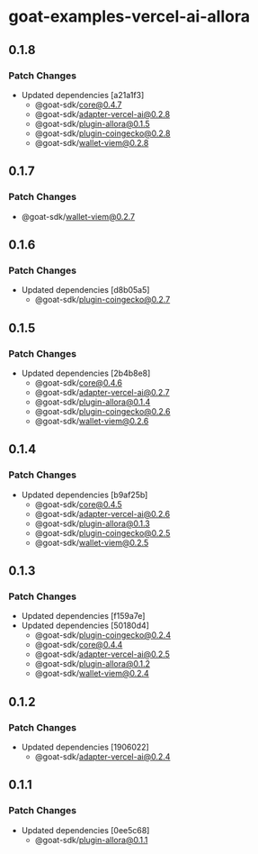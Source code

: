 # goat-examples-vercel-ai-allora

## 0.1.8

### Patch Changes

- Updated dependencies [a21a1f3]
  - @goat-sdk/core@0.4.7
  - @goat-sdk/adapter-vercel-ai@0.2.8
  - @goat-sdk/plugin-allora@0.1.5
  - @goat-sdk/plugin-coingecko@0.2.8
  - @goat-sdk/wallet-viem@0.2.8

## 0.1.7

### Patch Changes

- @goat-sdk/wallet-viem@0.2.7

## 0.1.6

### Patch Changes

- Updated dependencies [d8b05a5]
  - @goat-sdk/plugin-coingecko@0.2.7

## 0.1.5

### Patch Changes

- Updated dependencies [2b4b8e8]
  - @goat-sdk/core@0.4.6
  - @goat-sdk/adapter-vercel-ai@0.2.7
  - @goat-sdk/plugin-allora@0.1.4
  - @goat-sdk/plugin-coingecko@0.2.6
  - @goat-sdk/wallet-viem@0.2.6

## 0.1.4

### Patch Changes

- Updated dependencies [b9af25b]
  - @goat-sdk/core@0.4.5
  - @goat-sdk/adapter-vercel-ai@0.2.6
  - @goat-sdk/plugin-allora@0.1.3
  - @goat-sdk/plugin-coingecko@0.2.5
  - @goat-sdk/wallet-viem@0.2.5

## 0.1.3

### Patch Changes

- Updated dependencies [f159a7e]
- Updated dependencies [50180d4]
  - @goat-sdk/plugin-coingecko@0.2.4
  - @goat-sdk/core@0.4.4
  - @goat-sdk/adapter-vercel-ai@0.2.5
  - @goat-sdk/plugin-allora@0.1.2
  - @goat-sdk/wallet-viem@0.2.4

## 0.1.2

### Patch Changes

- Updated dependencies [1906022]
  - @goat-sdk/adapter-vercel-ai@0.2.4

## 0.1.1

### Patch Changes

- Updated dependencies [0ee5c68]
  - @goat-sdk/plugin-allora@0.1.1
